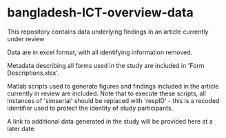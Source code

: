 # bangladesh-ICT-overview-data
This repository contains data underlying findings in an article currently under review

Data are in excel format, with all identifying information removed.

Metadata describing all forms used in the study are included in 'Form Descriptions.xlsx'.

Matlab scripts used to generate figures and findings included in the article currently in review are included.  Note that to execute these scripts, all instances of 'simserial' should be replaced with 'respID' - this is a recoded identifier used to protect the identity of study participants.

A link to additional data generated in the study will be provided here at a later date.
